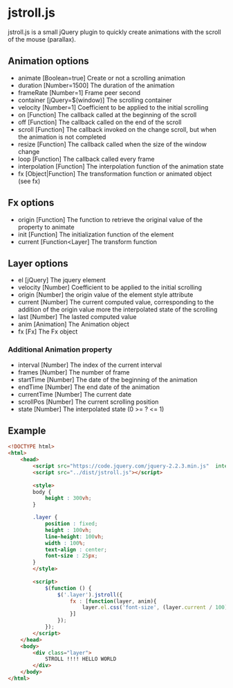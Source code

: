 # jstroll.js
jstroll.js is a small jQuery plugin to quickly create animations with the scroll of the mouse (parallax).

## Animation options
- animate [Boolean=true] Create or not a scrolling animation
- duration [Number=1500] The duration of the animation
- frameRate [Number=1] Frame peer second
- container [jQuery=$(window)] The scrolling container
- velocity [Number=1] Coefficient to be applied to the initial scrolling
- on [Function] The callback called at the beginning of the scroll
- off [Function] The callback called on the end of the scroll
- scroll [Function] The callback invoked on the change scroll, but when the animation is not completed
- resize [Function] The callback called when the size of the window change
- loop [Function] The callback called every frame
- interpolation [Function] The interpolation function of the animation state
- fx [Object|Function<Layer>] The transformation function or animated object (see fx)

## Fx options
- origin [Function<HTMLElement>] The function to retrieve the original value of the property to animate
- init [Function<Layer>] The initialization function of the element
- current [Function<Layer] The transform function

## Layer options
- el [jQuery] The jquery element
- velocity [Number] Coefficient to be applied to the initial scrolling
- origin  [Number] the origin value of the element style attribute
- current [Number] The current computed value, corresponding to the addition of the origin value more the interpolated state of the scrolling 
- last [Number] The lasted computed value
- anim [Animation] The Animation object
- fx [Fx] The Fx object

### Additional Animation property
- interval [Number] The index of the current interval
- frames [Number] The number of frame
- startTime [Number] The date of the beginning of the animation
- endTime [Number] The end date of the animation
- currentTime [Number] The current date
- scrollPos [Number] The current scrolling position
- state [Number]  The interpolated state (0 >= ? <= 1)

## Example
```html
<!DOCTYPE html>
<html>
    <head>
        <script src="https://code.jquery.com/jquery-2.2.3.min.js"  integrity="sha256-a23g1Nt4dtEYOj7bR+vTu7+T8VP13humZFBJNIYoEJo="   crossorigin="anonymous"></script>
        <script src="../dist/jstroll.js"></script>
        
        <style>
        body {
            height : 300vh;
        }

        .layer {
            position : fixed;
            height : 100vh;
            line-height: 100vh;
            width : 100%;
            text-align : center;
            font-size : 25px;
        }
        </style>
        
        <script>
            $(function () {
                $('.layer').jstroll({
                    fx : [function(layer, anim){
                        layer.el.css('font-size', (layer.current / 100) + 25 + "px");
                    }]
                });
            });
        </script>
    </head>
    <body>
        <div class="layer">
            STROLL !!!! HELLO WORLD 
        </div>
    </body>
</html>
```
